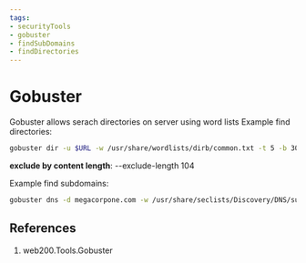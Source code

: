```yaml
---
tags:
- securityTools
- gobuster
- findSubDomains
- findDirectories
---
```


# Gobuster

Gobuster allows serach directories on server using word lists
Example find directories:

```bash
gobuster dir -u $URL -w /usr/share/wordlists/dirb/common.txt -t 5 -b 301
```
**exclude by content length**:
--exclude-length 104


Example find subdomains:
```bash
gobuster dns -d megacorpone.com -w /usr/share/seclists/Discovery/DNS/subdomains-top1million-110000.txt -t 30
```
## References
1. web200.Tools.Gobuster
